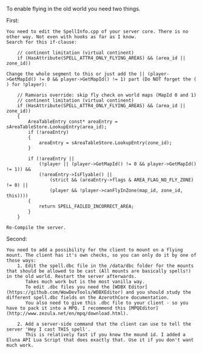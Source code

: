 To enable flying in the old world you need two things.

First:

	You need to edit the SpellInfo.cpp of your server core. There is no other way. Not even with hooks as far as I know.
	Search for this if-clause:

		// continent limitation (virtual continent)
		if (HasAttribute(SPELL_ATTR4_ONLY_FLYING_AREAS) && (area_id || zone_id))
		
	Change the whole segment to this or just add the || (player->GetMapId() != 0 && player->GetMapId() != 1) part (Do NOT forget the ( ) for !player):

		// Ramvaris override: skip fly check on world maps (MapId 0 and 1)
		// continent limitation (virtual continent)
		if (HasAttribute(SPELL_ATTR4_ONLY_FLYING_AREAS) && (area_id || zone_id))
		{
			AreaTableEntry const* areaEntry = sAreaTableStore.LookupEntry(area_id);
			if (!areaEntry)
			{
				areaEntry = sAreaTableStore.LookupEntry(zone_id);
			}

			if (!areaEntry ||
				(!player || (player->GetMapId() != 0 && player->GetMapId() != 1)) &&
				(!areaEntry->IsFlyable() ||
					(strict && (areaEntry->flags & AREA_FLAG_NO_FLY_ZONE) != 0) ||
					(player && !player->canFlyInZone(map_id, zone_id, this))))
			{
				return SPELL_FAILED_INCORRECT_AREA;
			}
		}
	
	Re-Compile the server.
	
Second:

	You need to add a possibility for the client to mount on a flying mount. The client has it's own checks, so you can only do it by one of those ways:
		1. Edit the spell.dbc file in the /data/dbc folder for the mounts that should be allowed to be cast (All mounts are basically spells!) in the old world. Restart the server afterwards.
		   Takes much work but is the most vanilla way.
		   To edit .dbc files you need the [WDBX Editor](https://github.com/WowDevTools/WDBXEditor) and you should study the different spell.dbc fields on the AzerothCore documentation.
		   You also need to give this .dbc file to your client - so you have to pack it into a MPQ. I recommend this [MPQEditor](http://www.zezula.net/en/mpq/download.html).
		   
		2. Add a server-side command that the client can use to tell the server 'Hey I cast THIS spell'.
		   This is relatively fast if you know the mound id. I added a Eluna API Lua Script that does exactly that. Use it if you don't want much work.
	
